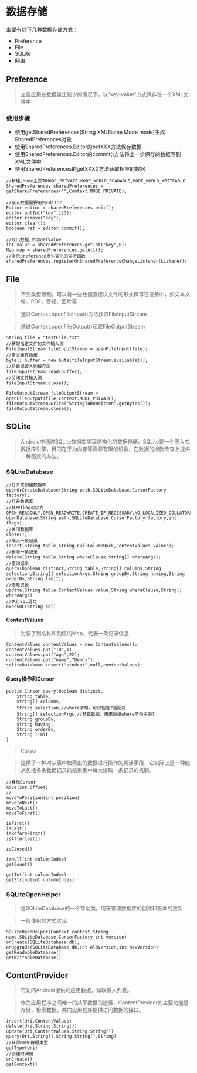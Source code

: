 # 数据存储 #

主要有以下几种数据存储方式：
- Preference
- File
- SQLite
- 网络

## Preference ##
>主要应用在数据量比较少的情况下，以"key-value"方式保存在一个XML文件中

### 使用步骤 ###

- 使用getSharedPreferences(String XMLName,Mode mode)生成SharedPreferences对象
- 使用SharedPreferences.Editor的putXXX方法保存数据
- 使用SharedPreferences.Editor的commit()方法将上一步保存的数据写到XML文件中
- 使用SharedPreferences的getXXX()方法获取相应的数据

>

	//新建,Mode主要有MODE_PRIVATE,MODE_WORLD_READABLE,MODE_WORLD_WRITEABLE
    SharedPreferences sharedPreferences = getSharedPreferences("",Context.MODE_PRIVATE);
	
	//写入数据需要用到Editor
	Editor editor = sharedPreferences.edit();
	editor.putInt("key",123);
	editor.remove("key");
	editor.clear();
	boolean ret = editor.commit();

	//取出数据,后为defValue
	int value = sharedPreferences.getInt("key",0);
	Map map = sharedPreferences.getAll();
	//注册preference发生变化的监听函数
	sharedPreferences.registerOnSharedPreferenceChangeListener(Listener);

## File ##
>不受类型限制，可以将一些数据直接以文件的形式保存在设备中，如文本文件、PDF、音频、图片等

>通过Context.openFileInput()方法获取FileInputStream

>通过Context.openFileOutput()获取FileOutputStream

    String file = "testFile.txt"
	//获取指定文件的文件输入流
	FileInputStream fileInputStream = openFileInput(file);
	//定义缓存数组
	byte[] buffer = new bute[fileInputStream.available()];
	//将数据读入到缓存区
	fileInputStream.read(buffer);
	//关闭文件输入流
	fileInputStream.close();

>

    FileOutputStream fileOutputStream = openFileOutput(file,Context.MODE_PRIVATE);
	fileOutputStream.write("StringToBeWritten".getBytes());
	fileOutputStream.close();

## SQLite ##
>Android中通过SQLite数据库实现结构化的数据存储。SQLite是一个嵌入式数据库引擎，目的在于为内存等资源有限的设备，在数据的增删改查上提供一种高效的办法。

### SQLiteDatabase ###
	//打开或创建数据库
    openOrCreateDatabase(String path,SQLiteDatabase.CursorFactory factory);
	//打开数据库
	//其中flag可以为OPEN_READONLY,OPEN_READWRITE,CREATE_IF_NECESSARY,NO_LOCALIZED_COLLATORS
	openDatabase(String path,SQLiteDatabase.CursorFactory factory,int flags);
	//关闭数据库
	close();
	//插入一条记录
	insert(String table,String nullColumnHack,ContentValues values);
	//删除一条记录
	delete(String table,String whereClause,String[] whereArgs);
	//查询记录
	query(boolean distinct,String table,String[] columns,String selection,String[] selectionArgs,String groupBy,String having,String orderBy,String limit);
	//修改记录
	update(String table,ContextValues value,String whereClause,String[] whereArgs)
	//执行SQL语句
	execSQL(String sql)

#### ContentValues ####
>封装了列名称和列值的Map，代表一条记录信息

    ContentValues contentValues = new ContentValues();
	contentValues.put("ID",1);
	contentValues.put("age",22);
	contentValues.put("name","Dendi");
	sqliteDatabase.insert("student",null,contentValues);

#### Query操作和Cursor ####

    public Cursor query(boolean distinct,
		String table,
		String[] columns,
		String selection,//where字句，可以包含?通配符
		String[] selectionArgs,//参数数据，用来替换where子句中的?
		String groupBy,
		String having,
		String orderBy,
		String limit
	)

>Cursor

>提供了一种对从表中检索出的数据进行操作的灵活手段，它实际上是一种能从包括多条数据记录的结果集中每次提取一条记录的机制。

	//移动Cursor
    move(int offset)
	//
	moveToPosition(int position)
	moveToNext()
	moveToLast()
	moveToFirst()

	isFirst()
	isLast()
	isBeforeFirst()
	isAfterLast()

	isClosed()
	
	isNull(int columnIndex)
	getCount()

	getInt(int columnIndex)
	getString(int columnIndex)

### SQLiteOpenHelper ###
>是SQLiteDatabase的一个帮助类，用来管理数据库的创建和版本的更新

>一般使用的方式实现

    SQLiteOpenHelper(Context context,String name.SQLiteDatabase.CursorFactory,int version)
	onCreate(SQLiteDatabase db);
	onUpgrade(SQLiteDatabase db,int oldVersion,int newVersion)
	getReadableDatabase()
	getWritableDatabase()

## ContentProvider ##
>可访问Android提供的应用数据，如联系人列表。

>作为应用程序之间唯一的共享数据的途径，ContentProvider的主要功能是存储、检索数据，并向应用程序提供访问数据的接口。

    insert(Uri,ContentValues)
	delete(Uri,String,String[])
	update(Uri,ContentValues,String,String[])
	query(Uri,String[],String,String[],String)
	//获得MIME数据类型
	getType(Uri)
	//创建时调用
	onCreate()
	getContext()
	